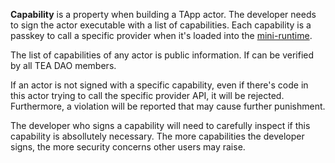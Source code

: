 **Capability** is a property when building a TApp actor. The developer needs to sign the actor executable with a list of capabilities. Each capability is a passkey to call a specific provider when it's loaded into the [mini-runtime](mini-runtime.md).

The list of capabilities of any actor is public information. If can be verified by all TEA DAO members. 

If an actor is not signed with a specific capability, even if there's code in this actor trying to call the specific provider API, it will be rejected. Furthermore, a violation will be reported that may cause further punishment. 

The developer who signs a capability will need to carefully inspect if this capability is absollutely necessary. The more capabilities the developer signs, the more security concerns other users may raise.
